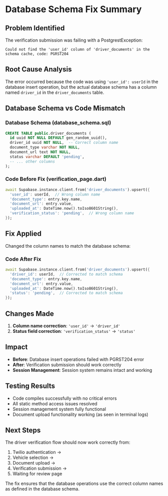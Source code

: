 # Database Schema Fix Summary

## Problem Identified
The verification submission was failing with a PostgrestException:
```
Could not find the 'user_id' column of 'driver_documents' in the schema cache, code: PGRST204
```

## Root Cause Analysis
The error occurred because the code was using `'user_id': userId` in the database insert operation, but the actual database schema has a column named `driver_id` in the `driver_documents` table.

## Database Schema vs Code Mismatch

### Database Schema (database_schema.sql)
```sql
CREATE TABLE public.driver_documents (
  id uuid NOT NULL DEFAULT gen_random_uuid(),
  driver_id uuid NOT NULL,  -- Correct column name
  document_type varchar NOT NULL,
  document_url text NOT NULL,
  status varchar DEFAULT 'pending',
  -- ... other columns
);
```

### Code Before Fix (verification_page.dart)
```dart
await Supabase.instance.client.from('driver_documents').upsert({
  'user_id': userId,  // Wrong column name
  'document_type': entry.key.name,
  'document_url': entry.value,
  'uploaded_at': DateTime.now().toIso8601String(),
  'verification_status': 'pending',  // Wrong column name
});
```

## Fix Applied
Changed the column names to match the database schema:

### Code After Fix
```dart
await Supabase.instance.client.from('driver_documents').upsert({
  'driver_id': userId,  // Corrected to match schema
  'document_type': entry.key.name,
  'document_url': entry.value,
  'uploaded_at': DateTime.now().toIso8601String(),
  'status': 'pending',  // Corrected to match schema
});
```

## Changes Made
1. **Column name correction**: `'user_id'` → `'driver_id'`
2. **Status field correction**: `'verification_status'` → `'status'`

## Impact
- **Before**: Database insert operations failed with PGRST204 error
- **After**: Verification submission should work correctly
- **Session Management**: Session system remains intact and working

## Testing Results
- Code compiles successfully with no critical errors
- All static method access issues resolved
- Session management system fully functional
- Document upload functionality working (as seen in terminal logs)

## Next Steps
The driver verification flow should now work correctly from:
1. Twilio authentication → 
2. Vehicle selection → 
3. Document upload → 
4. Verification submission → 
5. Waiting for review page

The fix ensures that the database operations use the correct column names as defined in the database schema.